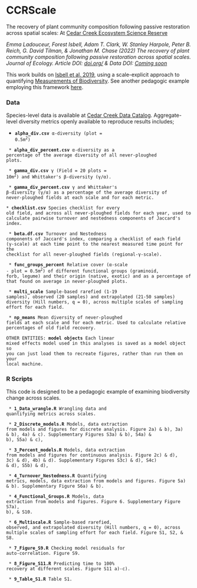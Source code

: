 

# CCRScale

The recovery of plant community composition following passive restoration across spatial scales: At [Cedar Creek Ecosystem Science Reserve](https://www.cedarcreek.umn.edu/)

*Emma Ladouceur, Forest Isbell, Adam T. Clark, W. Stanley Harpole, Peter B. Reich, G. David Tilman, & Jonathan M. Chase (2022) The recovery of plant community composition following passive restoration across spatial scales. Journal of Ecology. Article DOI: [doi.org/]() & Data DOI: [Coming soon]()*
 
This work builds on [Isbell et al. 2019](https://www.nature.com/articles/s41559-019-1012-1), using a scale-explicit approach to quantifying [Measurements of Biodiversity](https://doi.org/10.1111/2041-210X.13102). See another pedagogic example employing this framework [here](https://doi.org/10.1111/1365-2664.13549).

### Data
Species-level data is available at [Cedar Creek Data Catalog](https://www.cedarcreek.umn.edu/research/data). Aggregate-level diversity metrics openly available to reproduce results includes;

* <code>**alpha_div.csv** α-diversity (plot = 0.5m<sup>2</sup>)</code>

<code> * **alpha_div_percent.csv** α-diversity as a percentage of the average diversity of all never-ploughed plots.</code>

<code> * **gamma_div.csv** γ (Field = 20 plots = 10m<sup>2</sup>) and Whittaker's β-diversity (γ/α).</code>

<code> * **gamma_div_percent.csv** γ and Whittaker's β-diversity (γ/α) as a percentage of the average diversity of never-ploughed fields at each scale and for each metric.</code>

<code>* **checklist.csv** Species checklist for every old field, and across all never-ploughed fields for each year, used to calculate pairwise turnover and nestedness components of Jaccard's index.</code>

<code> * **beta.df.csv** Turnover and Nestedness components of Jaccard's index, comparing a checklist of each field (γ-scale) at each time point to the nearest measured time point for the checklist for all never-ploughed fields (regional-γ-scale).</code>

<code> * **func_groups_percent** Relative cover (α-scale - plot = 0.5m<sup>2</sup>) of different functional groups (graminoid, forb, legume) and their origin (native, exotic) and as a percentage of that found on average in never-ploughed plots.</code>

<code> * **multi_scale** Sample-based rarefied (1-19 samples), observed (20 samples) and extrapolated (21-50 samples) diversity (Hill numbers, q = 0), across multiple scales of sampling effort for each field.</code>

<code> * **np_means** Mean diversity of never-ploughed fields at each scale and for each metric. Used to calculate relative percentages of old field recovery.</code>

<code>OTHER ENTITIES: **model objects** Each linear mixed effects model used in this analyses is saved as a model object so you can just load them to recreate figures, rather than run them on your local machine.</code>

### R Scripts
This code is designed to be a pedagogic example of examining biodiversity change across scales.

<code> * **1_Data_wrangle.R** Wrangling data and quantifying metrics across scales.</code>

<code> * **2_Discrete_models.R** Models, data extraction from models and figures for discrete analysis. Figure 2a) & b), 3a) & b), 4a) & c). Supplementary Figures S3a) & b), S4a) & b), S5a) & c),</code>

<code> * **3_Percent_models.R** Models, data extraction from models and figures for continuous analysis. Figure 2c) & d), 3c) & d), 4b) & d). Supplementary Figures S3c) & d), S4c) & d), S5b) & d),</code>

<code> * **4_Turnover_Nestedness.R** Quantifying metrics, models, data extraction from models and figures. Figure 5a) & b). Supplementary Figure S6a) & b).</code>

<code> * **4_Functional_Groups.R** Models, data extraction from models and figures. Figure 6. Supplementary Figure S7a), b), & S10.</code>

<code> * **6_Multiscale.R** Sample-based rarefied, observed, and extrapolated diversity (Hill numbers, q = 0), across multiple scales of sampling effort for each field. Figure S1, S2, & S8.</code>

<code> * **7_Figure_S9.R** Checking model residuals for auto-correlation. Figure S9.</code>

<code> * **8_Figure_S11.R** Predicting time to 100% recovery at different scales. Figure S11 a)-c).</code>

<code> * **9_Table_S1.R** Table S1.</code>

